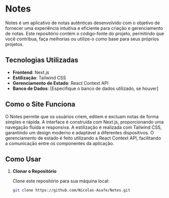 # Notes

Notes é um aplicativo de notas autênticas desenvolvido com o objetivo de fornecer uma experiência intuitiva e eficiente para criação e gerenciamento de notas. Este repositório contém o código-fonte do projeto, permitindo que você contribua, faça melhorias ou utilize-o como base para seus próprios projetos.

## Tecnologias Utilizadas

- **Frontend**: Next.js
- **Estilização**: Tailwind CSS
- **Gerenciamento de Estado**: React Context API
- **Banco de Dados**: [Especifique o banco de dados utilizado, se houver]

## Como o Site Funciona

O Notes permite que os usuários criem, editem e excluam notas de forma simples e rápida. A interface é construída com Next.js, proporcionando uma navegação fluida e responsiva. A estilização é realizada com Tailwind CSS, garantindo um design moderno e adaptável a diferentes dispositivos. O gerenciamento de estado é feito utilizando a React Context API, facilitando a comunicação entre os componentes da aplicação.

## Como Usar

1. **Clonar o Repositório**

   Clone este repositório para sua máquina local:

   ```bash
   git clone https://github.com/Nicolas-Asafe/Notes.git
